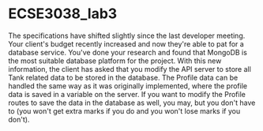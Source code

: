 # ECSE3038_lab3
The specifications have shifted slightly since the last developer meeting. Your client's budget recently increased and now they're able to pat for a database service. You've done your research and found that MongoDB is the most suitable database platform for the project. With this new information, the client has asked that you modify the API server to store all Tank related data to be stored in the database. The Profile data can be handled the same way as it was originally implemented, where the profile data is saved in a variable on the server. If you want to modify the Profile routes to save the data in the database as well, you may, but you don't have to (you won't get extra marks if you do and you won't lose marks if you don't).

